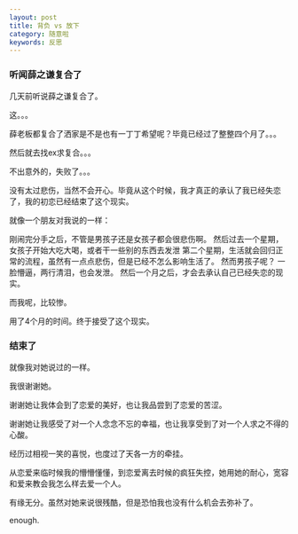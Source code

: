 ```yaml
---
layout: post
title: 背负 vs 放下
category: 随意啦
keywords: 反思
---
```


### 听闻薛之谦复合了

几天前听说薛之谦复合了。

这。。。

薛老板都复合了洒家是不是也有一丁丁希望呢？毕竟已经过了整整四个月了。。。

然后就去找ex求复合。。。

不出意外的，失败了。。。

没有太过悲伤，当然不会开心。毕竟从这个时候，我才真正的承认了我已经失恋了，我的初恋已经结束了这个现实。

就像一个朋友对我说的一样：

刚闹完分手之后，不管是男孩子还是女孩子都会很悲伤啊。
然后过去一个星期，女孩子开始大吃大喝，或者干一些别的东西去发泄
第二个星期，生活就会回归正常的流程，虽然有一点点悲伤，但是已经不怎么影响生活了。
然而男孩子呢？
一脸懵逼，两行清泪，也会发泄。
然后一个月之后，才会去承认自己已经失恋的现实。

而我呢，比较惨。

用了4个月的时间。终于接受了这个现实。

### 结束了

就像我对她说过的一样。

我很谢谢她。

谢谢她让我体会到了恋爱的美好，也让我品尝到了恋爱的苦涩。

谢谢她让我感受了对一个人念念不忘的幸福，也让我享受到了对一个人求之不得的心酸。

经历过相视一笑的喜悦，也度过了天各一方的牵挂。

从恋爱来临时候我的懵懵懂懂，到恋爱离去时候的疯狂失控，她用她的耐心，宽容和爱来教会我怎么样去爱一个人。


有缘无分。虽然对她来说很残酷，但是恐怕我也没有什么机会去弥补了。

enough.
